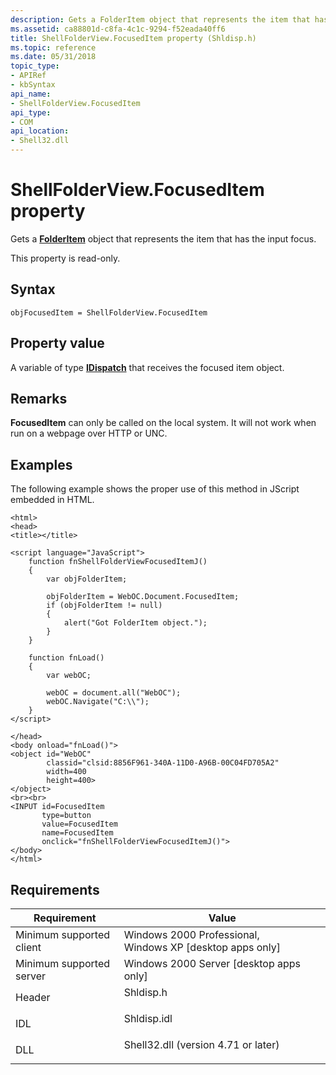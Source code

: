 ```yaml
---
description: Gets a FolderItem object that represents the item that has the input focus.
ms.assetid: ca88801d-c8fa-4c1c-9294-f52eada40ff6
title: ShellFolderView.FocusedItem property (Shldisp.h)
ms.topic: reference
ms.date: 05/31/2018
topic_type: 
- APIRef
- kbSyntax
api_name: 
- ShellFolderView.FocusedItem
api_type: 
- COM
api_location: 
- Shell32.dll
---
```


# ShellFolderView.FocusedItem property

Gets a [**FolderItem**](folderitem.md) object that represents the item that has the input focus.

This property is read-only.

## Syntax


```JScript
objFocusedItem = ShellFolderView.FocusedItem
```



## Property value

A variable of type [**IDispatch**](/windows/win32/api/oaidl/nn-oaidl-idispatch) that receives the focused item object.

## Remarks

**FocusedItem** can only be called on the local system. It will not work when run on a webpage over HTTP or UNC.

## Examples

The following example shows the proper use of this method in JScript embedded in HTML.


```JScript
<html>
<head>
<title></title>

<script language="JavaScript">
    function fnShellFolderViewFocusedItemJ()
    {
        var objFolderItem;
        
        objFolderItem = WebOC.Document.FocusedItem;
        if (objFolderItem != null)
        {
            alert("Got FolderItem object.");
        }
    }
    
    function fnLoad()
    {
        var webOC;
        
        webOC = document.all("WebOC");
        webOC.Navigate("C:\\");
    }
</script>

</head>
<body onload="fnLoad()">
<object id="WebOC"
        classid="clsid:8856F961-340A-11D0-A96B-00C04FD705A2"
        width=400
        height=400>
</object>
<br><br>
<INPUT id=FocusedItem 
       type=button 
       value=FocusedItem 
       name=FocusedItem 
       onclick="fnShellFolderViewFocusedItemJ()">
</body>
</html>
```



## Requirements



| Requirement | Value |
|-------------------------------------|----------------------------------------------------------------------------------------------------------------|
| Minimum supported client<br/> | Windows 2000 Professional, Windows XP \[desktop apps only\]<br/>                                         |
| Minimum supported server<br/> | Windows 2000 Server \[desktop apps only\]<br/>                                                           |
| Header<br/>                   | <dl> <dt>Shldisp.h</dt> </dl>                           |
| IDL<br/>                      | <dl> <dt>Shldisp.idl</dt> </dl>                         |
| DLL<br/>                      | <dl> <dt>Shell32.dll (version 4.71 or later)</dt> </dl> |



 

 
